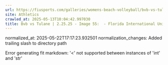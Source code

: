 ```yaml
---
url: https://fiusports.com/galleries/womens-beach-volleyball/bvb-vs-tulane-2-25-25/image-55/355/62608/
site: Athletics
crawled_at: 2025-05-13T10:04:42.997030
title: Bvb vs Tulane | 2.25.25 - Image 55:  - Florida International University
---
```

normalized_at: 2025-05-22T17:17:23.932501
normalization_changes: Added trailing slash to directory path

Error generating fit markdown: '<' not supported between instances of 'int' and 'str'